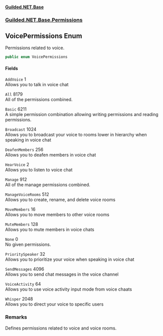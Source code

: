 
#### [Guilded.NET.Base](Guilded_NET_Base 'Guilded_NET_Base')
### [Guilded.NET.Base.Permissions](Guilded_NET_Base#Guilded_NET_Base_Permissions 'Guilded.NET.Base.Permissions')
## VoicePermissions Enum
Permissions related to voice.  
```csharp
public enum VoicePermissions

```

#### Fields
<a name='Guilded_NET_Base_Permissions_VoicePermissions_AddVoice'></a>
`AddVoice` 1  
Allows you to talk in voice chat  
  
<a name='Guilded_NET_Base_Permissions_VoicePermissions_All'></a>
`All` 8179  
All of the permissions combined.  
  
<a name='Guilded_NET_Base_Permissions_VoicePermissions_Basic'></a>
`Basic` 6211  
A simple permission combination allowing writing permissions and reading permissions.  
  
<a name='Guilded_NET_Base_Permissions_VoicePermissions_Broadcast'></a>
`Broadcast` 1024  
Allows you to broadcast your voice to rooms lower in hierarchy when speaking in voice chat  
  
<a name='Guilded_NET_Base_Permissions_VoicePermissions_DeafenMembers'></a>
`DeafenMembers` 256  
Allows you to deafen members in voice chat  
  
<a name='Guilded_NET_Base_Permissions_VoicePermissions_HearVoice'></a>
`HearVoice` 2  
Allows you to listen to voice chat  
  
<a name='Guilded_NET_Base_Permissions_VoicePermissions_Manage'></a>
`Manage` 912  
All of the manage permissions combined.  
  
<a name='Guilded_NET_Base_Permissions_VoicePermissions_ManageVoiceRooms'></a>
`ManageVoiceRooms` 512  
Allows you to create, rename, and delete voice rooms  
  
<a name='Guilded_NET_Base_Permissions_VoicePermissions_MoveMembers'></a>
`MoveMembers` 16  
Allows you to move members to other voice rooms  
  
<a name='Guilded_NET_Base_Permissions_VoicePermissions_MuteMembers'></a>
`MuteMembers` 128  
Allows you to mute members in voice chats  
  
<a name='Guilded_NET_Base_Permissions_VoicePermissions_None'></a>
`None` 0  
No given permissions.  
  
<a name='Guilded_NET_Base_Permissions_VoicePermissions_PrioritySpeaker'></a>
`PrioritySpeaker` 32  
Allows you to prioritize your voice when speaking in voice chat  
  
<a name='Guilded_NET_Base_Permissions_VoicePermissions_SendMessages'></a>
`SendMessages` 4096  
Allows you to send chat messages in the voice channel  
  
<a name='Guilded_NET_Base_Permissions_VoicePermissions_VoiceActivity'></a>
`VoiceActivity` 64  
Allows you to use voice activity input mode from voice chaats  
  
<a name='Guilded_NET_Base_Permissions_VoicePermissions_Whisper'></a>
`Whisper` 2048  
Allows you to direct your voice to specific users  
  
### Remarks
Defines permissions related to voice and voice rooms.
